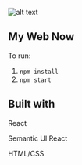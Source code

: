 ![alt text](https://media.giphy.com/media/1wmsP4arNVerXryxcm/giphy.gif)

## My Web Now
 
 To run:
 1. ```npm install```
 2. ``` npm start ```
 
 
 ## Built with 
 
 React
 
 Semantic UI React
 
 HTML/CSS
